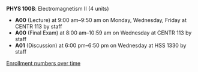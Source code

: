 **PHYS 100B**: Electromagnetism II (4 units)

- **A00** (Lecture) at 9:00 am–9:50 am on Monday, Wednesday, Friday at CENTR 113 by staff
- **A00** (Final Exam) at 8:00 am–10:59 am on Wednesday at CENTR 113 by staff
- **A01** (Discussion) at 6:00 pm–6:50 pm on Wednesday at HSS 1330 by staff

[Enrollment numbers over time](./PHYS100B.tsv)
